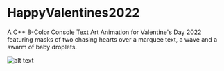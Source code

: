 # HappyValentines2022

A C++ 8-Color Console Text Art Animation for Valentine's Day 2022 featuring masks of two chasing hearts over a marquee text, a wave and a swarm of baby droplets. 

![alt text](https://github.com/everettvergara/HappyValentines2022/blob/main/Happy%20Valentines%20Day%202022.png)